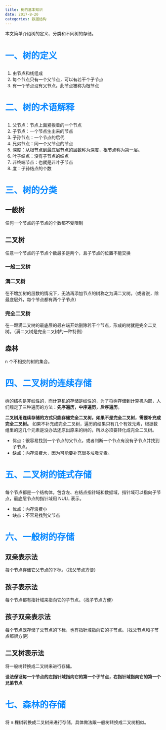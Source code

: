 ```yaml
---
title: 树的基本知识
date: 2017-8-20
categories: 数据结构
---
```


本文简单介绍树的定义、分类和不同树的存储。
<!--more-->
# <p style="color:#08f">一、树的定义

1. 由节点和线组成
2. 每个节点只有一个父节点，可以有若干个子节点
3. 有一个节点没有父节点，此节点被称为根节点

# <p style="color:#08f">二、树的术语解释
1. 父节点：节点上面紧挨着的一个节点
2. 子节点：一个节点生出来的节点
3. 子孙节点：一个节点的后代
4. 兄弟节点：同一个父节点的节点
5. 深度：从根节点到最底层节点的层数称为深度，根节点称为第一层。
6. 叶子结点：没有子节点的结点
7. 非终端节点：也就是非叶子节点
8. 度：子孙结点的个数

# <p style="color:#08f">三、树的分类
## **一般树**
任何一个节点的子节点的个数都不受限制

## **二叉树**
任意一个节点的子节点个数最多是两个，且子节点的位置不能交换
### 一般二叉树
### 满二叉树
在不增加树的层数的情况下，无法再添加节点的树称之为满二叉树。（或者说，除最底层外，每个节点都有两个子节点）
### 完全二叉树
在一颗满二叉树的最底层的最右端开始删除若干个节点，形成的树就是完全二叉树。（满二叉树是完全二叉树的一种特例）

## **森林**
n 个不相交的树的集合。

# <p style="color:#08f">四、二叉树的连续存储
树的结构是非线性的，而计算机的存储是线性的，为了将树存储到计算机内部，人们规定了三种遍历的方法：**先序遍历，中序遍历，后序遍历**。

**二叉树用连续存储的方式只能存储完全二叉树，如果不是完全二叉树，需要补充成完全二叉树。**
如果不补充成完全二叉树，遍历的结果只有几个有效元素，根据数组里的这几个元素是没办法还原出原来的树的，所以必须要转化成完全二叉树。

- 优点：很容易找到一个节点的父节点，或者判断一个节点有没有子节点并找到子节点。
- 缺点：内存浪费大，因为可能要补充很多垃圾元素。

# <p style="color:#08f">五、二叉树的链式存储
每个节点都是一个结构体，包含左、右结点指针域和数据域，指针域可以指向子节点，最底层节点的指针域用 NULL 表示。

- 优点：内存浪费小
- 缺点：不容易找到父节点

# <p style="color:#08f">六、一般树的存储
## **双亲表示法**
每个节点存储它父节点的下标。（找父节点方便）
## **孩子表示法**
每个节点都有指针域来指向它的子节点。（找子节点方便）
## **孩子双亲表示法**
每个节点既存储了父节点的下标，也有指针域指向它的子节点。（找父节点和子节点都很方便）
## **二叉树表示法**
将一般树转换成二叉树来进行存储。

**设法保证每一个节点的左指针域指向它的第一个子节点，右指针域指向它的第一个兄弟节点**

# <p style="color:#08f">七、森林的存储
将 n 棵树转换成二叉树来进行存储，具体做法跟一般树转换成二叉树相似。
